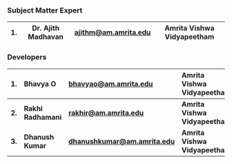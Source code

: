 
### Subject Matter Expert
| 1. | Dr. Ajith Madhavan | ajithm@am.amrita.edu | Amrita Vishwa Vidyapeetham | 
| :---: | :---: | :---: |  :---: |


### Developers

<b> 1.| <b> Bhavya O | <b> bhavyao@am.amrita.edu | <b> Amrita Vishwa Vidyapeetham
:--|:--|:--|:--|
<b> 2. | <b> Rakhi Radhamani | <b> rakhir@am.amrita.edu | <b> Amrita Vishwa Vidyapeetham
<b> 3. | <b> Dhanush Kumar | <b> dhanushkumar@am.amrita.edu | <b> Amrita Vishwa Vidyapeetham



